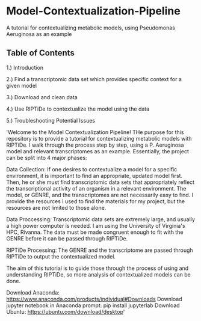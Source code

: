 # Model-Contextualization-Pipeline
A tutorial for contextualizing metabolic models, using Pseudomonas Aeruginosa as an example


## Table of Contents
1.) Introduction 

2.) Find a transcriptomic data set which provides specific context for a given model

3.) Download and clean data 

4.) Use RIPTiDe to contextualize the model using the data 

5.) Troubleshooting Potential Issues 



'Welcome to the Model Contextualization Pipeline! THe purpose for this repository is to provide a tutorial for contextualizing metabolic models with RIPTiDe. I walk through the process step by step, using a P. Aeruginosa model and relevant transcriptomes as an example. Essentially, the project can be split into 4 major phases:

Data Collection: If one desires to contextualize a model for a specific environment, it is important to find an appropriate, updated model first. Then, he or she must find transcriptomic data sets that appropriately reflect the transcriptional activity of an organism in a relevant environment. The model, or GENRE, and the transcriptomes are not necessarily easy to find. I provide the resources I used to find the materials for my project, but the resources are not limited to those alone. 

Data Proccessing: Transcriptomic data sets are extremely large, and usually a high power computer is needed. I am using the University of Virginia's HPC, Rivanna. The data must be made congruent enough to fit with the GENRE before it can be passed through RIPTiDe. 

RIPTiDe Processing: The GENRE and the transcriptome are passed through RIPTiDe to output the contextualized model. 


The aim of this tutorial is to guide those through the process of using and understanding RIPTiDe, so more analysis of contextualized models can be done. 


Download Anaconda: https://www.anaconda.com/products/individual#Downloads
Download jupyter notebook in Anaconda prompt: pip install jupyterlab
Download Ubuntu: https://ubuntu.com/download/desktop'
